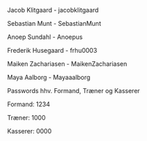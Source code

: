 Jacob Klitgaard - jacobklitgaard

Sebastian Munt - SebastianMunt

Anoep Sundahl - Anoepus

Frederik Husegaard - frhu0003

Maiken Zachariasen - MaikenZachariasen

Maya Aalborg - Mayaaalborg

Passwords hhv. Formand, Træner og Kasserer

Formand: 1234

Træner: 1000

Kasserer: 0000

